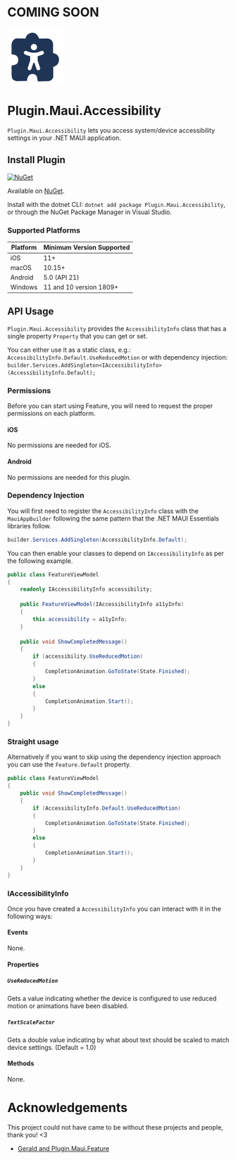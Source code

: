 # COMING SOON

<!-- 
Everything in here is of course optional. If you want to add/remove something, absolutely do so as you see fit.
This example README has some dummy APIs you'll need to replace and only acts as a placeholder for some inspiration that you can fill in with your own functionalities.
-->
<!-- 
NuGet.org allows only images from certain domains. Complete list is here: https://learn.microsoft.com/nuget/nuget-org/package-readme-on-nuget-org#allowed-domains-for-images-and-badges.
In case of GitHub there is required a raw URI of icon file - direct link to github.com domain is not permitted.
(Tip: to obtain raw URI, open the .png image file on GitHub page, click right mouse button on image and then select 'Open image in new tab')
-->
![nuget.png](https://raw.githubusercontent.com/mrlacey/Plugin.Maui.Accessibility/main/nuget.png)
# Plugin.Maui.Accessibility

`Plugin.Maui.Accessibility` lets you access system/device accessibility settings in your .NET MAUI application.

## Install Plugin

[![NuGet](https://img.shields.io/nuget/v/Plugin.Maui.Accessibility.svg?label=NuGet)](https://www.nuget.org/packages/Plugin.Maui.Accessibility/)

Available on [NuGet](http://www.nuget.org/packages/Plugin.Maui.Accessibility).

Install with the dotnet CLI: `dotnet add package Plugin.Maui.Accessibility`, or through the NuGet Package Manager in Visual Studio.

### Supported Platforms

| Platform | Minimum Version Supported |
|----------|---------------------------|
| iOS      | 11+                       |
| macOS    | 10.15+                    |
| Android  | 5.0 (API 21)              |
| Windows  | 11 and 10 version 1809+   |

## API Usage

`Plugin.Maui.Accessibility` provides the `AccessibilityInfo` class that has a single property `Property` that you can get or set.

You can either use it as a static class, e.g.: `AccessibilityInfo.Default.UseReducedMotion` or with dependency injection: `builder.Services.AddSingleton<IAccessibilityInfo>(AccessibilityInfo.Default);`

### Permissions

Before you can start using Feature, you will need to request the proper permissions on each platform.

#### iOS

No permissions are needed for iOS.

#### Android

No permissions are needed for this plugin.

### Dependency Injection

You will first need to register the `AccessibilityInfo` class with the `MauiAppBuilder` following the same pattern that the .NET MAUI Essentials libraries follow.

```csharp
builder.Services.AddSingleton(AccessibilityInfo.Default);
```

You can then enable your classes to depend on `IAccessibilityInfo` as per the following example.

```csharp
public class FeatureViewModel
{
    readonly IAccessibilityInfo accessibility;

    public FeatureViewModel(IAccessibilityInfo a11yInfo)
    {
        this.accessibility = a11yInfo;
    }

    public void ShowCompletedMessage()
    {
        if (accessibility.UseReducedMotion)
        {
            CompletionAnimation.GoToState(State.Finished);
        }
        else
        {
            CompletionAnimation.Start();
        }
    }
}
```

### Straight usage

Alternatively if you want to skip using the dependency injection approach you can use the `Feature.Default` property.

```csharp
public class FeatureViewModel
{
    public void ShowCompletedMessage()
    {
        if (AccessibilityInfo.Default.UseReducedMotion)
        {
            CompletionAnimation.GoToState(State.Finished);
        }
        else
        {
            CompletionAnimation.Start();
        }
    }
}
```

### IAccessibilityInfo

Once you have created a `AccessibilityInfo` you can interact with it in the following ways:

#### Events

None.

#### Properties

##### `UseReducedMotion`

Gets a value indicating whether the device is configured to use reduced motion or animations have been disabled.

##### `TextScaleFactor`

Gets a double value indicating by what about text should be scaled to match device settings. (Default = 1.0)

#### Methods

None.

# Acknowledgements

This project could not have came to be without these projects and people, thank you! <3

- [Gerald and Plugin.Maui.Feature](https://github.com/jfversluis/Plugin.Maui.Feature)
